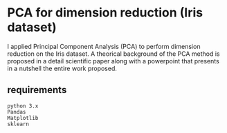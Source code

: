 # PCA for dimension reduction (Iris dataset)
I applied Principal Component Analysis (PCA) to perform dimension reduction on the Iris dataset. A theorical background of the PCA method is proposed in a detail scientific paper along with a powerpoint that presents in a nutshell the entire work proposed.

## requirements
```
python 3.x
Pandas
Matplotlib
sklearn
```
